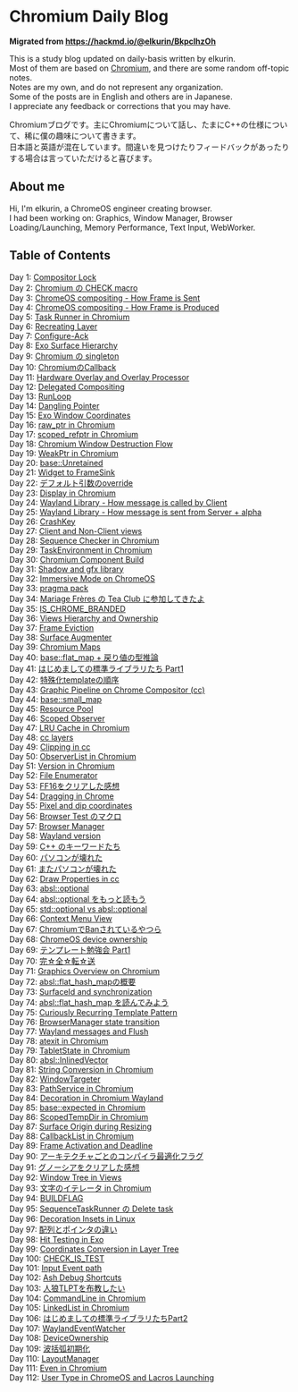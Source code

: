 # Chromium Daily Blog

**Migrated from https://hackmd.io/@elkurin/BkpclhzOh**

This is a study blog updated on daily-basis written by elkurin.  
Most of them are based on [Chromium](https://source.chromium.org/chromium/chromium/src), and there are some random off-topic notes.  
Notes are my own, and do not represent any organization.  
Some of the posts are in English and others are in Japanese.  
I appreciate any feedback or corrections that you may have.

Chromiumブログです。主にChromiumについて話し、たまにC++の仕様について、稀に僕の趣味について書きます。  
日本語と英語が混在しています。間違いを見つけたりフィードバックがあったりする場合は言っていただけると喜びます。

## About me
Hi, I'm elkurin, a ChromeOS engineer creating browser.  
I had been working on: Graphics, Window Manager, Browser Loading/Launching, Memory Performance, Text Input, WebWorker.

## Table of Contents
Day 1: [Compositor Lock](/docs/day1.md)  
Day 2: [Chromium の CHECK macro](/docs/day2.md)  
Day 3: [ChromeOS compositing - How Frame is Sent](/docs/day3.md)  
Day 4: [ChromeOS compositing - How Frame is Produced](/docs/day4.md)  
Day 5: [Task Runner in Chromium](/docs/day5.md)  
Day 6: [Recreating Layer](/docs/day6.md)  
Day 7: [Configure-Ack](/docs/day7.md)  
Day 8: [Exo Surface Hierarchy](/docs/day8.md)  
Day 9: [Chromium の singleton](/docs/day9.md)  
Day 10: [ChromiumのCallback](/docs/day10.md)  
Day 11: [Hardware Overlay and Overlay Processor](/docs/day11.md)  
Day 12: [Delegated Compositing](/docs/day12.md)  
Day 13: [RunLoop](/docs/day13.md)  
Day 14: [Dangling Pointer](/docs/day14.md)  
Day 15: [Exo Window Coordinates](/docs/day15.md)  
Day 16: [raw_ptr in Chromium](/docs/day16.md)  
Day 17: [scoped_refptr in Chromium](/docs/day17.md)  
Day 18: [Chromium Window Destruction Flow](/docs/day18.md)  
Day 19: [WeakPtr in Chromium](/docs/day19.md)  
Day 20: [base::Unretained](/docs/day20.md)  
Day 21: [Widget to FrameSink](/docs/day21.md)  
Day 22: [デフォルト引数のoverride](/docs/day22.md)  
Day 23: [Display in Chromium](/docs/day23.md)  
Day 24: [Wayland Library - How message is called by Client](/docs/day24.md)  
Day 25: [Wayland Library - How message is sent from Server + alpha](/docs/day25.md)  
Day 26: [CrashKey](/docs/day26.md)  
Day 27: [Client and Non-Client views](/docs/day27.md)  
Day 28: [Sequence Checker in Chromium](/docs/day28.md)  
Day 29: [TaskEnvironment in Chromium](/docs/day29.md)  
Day 30: [Chromium Component Build](/docs/day30.md)  
Day 31: [Shadow and gfx library](/docs/day31.md)  
Day 32: [Immersive Mode on ChromeOS](/docs/day32.md)  
Day 33: [pragma pack](/docs/day33.md)  
Day 34: [Mariage Frères の Tea Club に参加してきたよ](https://elkurin.hatenablog.com/entry/2023/06/28/235656)  
Day 35: [IS_CHROME_BRANDED](/docs/day35.md)  
Day 36: [Views Hierarchy and Ownership](/docs/day36.md)  
Day 37: [Frame Eviction](/docs/day37.md)  
Day 38: [Surface Augmenter](/docs/day38.md)  
Day 39: [Chromium Maps](/docs/day39.md)  
Day 40: [base::flat_map + 戻り値の型推論](/docs/day40.md)  
Day 41: [はじめましての標準ライブラリたち Part1](/docs/day41.md)  
Day 42: [特殊化templateの順序](/docs/day42.md)  
Day 43: [Graphic Pipeline on Chrome Compositor (cc)](/docs/day43.md)  
Day 44: [base::small_map](/docs/day44.md)  
Day 45: [Resource Pool](/docs/day45.md)  
Day 46: [Scoped Observer](/docs/day46.md)  
Day 47: [LRU Cache in Chromium](/docs/day47.md)  
Day 48: [cc layers](/docs/day48.md)  
Day 49: [Clipping in cc](/docs/day49.md)  
Day 50: [ObserverList in Chromium](/docs/day50.md)  
Day 51: [Version in Chromium](/docs/day51.md)  
Day 52: [File Enumerator](/docs/day52.md)  
Day 53: [FF16をクリアした感想](https://elkurin.hatenablog.com/entry/2023/07/17/232558)  
Day 54: [Dragging in Chrome](/docs/day54.md)  
Day 55: [Pixel and dip coordinates](/docs/day55.md)  
Day 56: [Browser Test のマクロ](/docs/day56.md)  
Day 57: [Browser Manager](/docs/day57.md)  
Day 58: [Wayland version](/docs/day58.md)  
Day 59: [C++ のキーワードたち](/docs/day59.md)  
Day 60: [パソコンが壊れた](/docs/day60.md)  
Day 61: [またパソコンが壊れた](/docs/day61.md)  
Day 62: [Draw Properties in cc](/docs/day62.md)  
Day 63: [absl::optional](/docs/day63.md)  
Day 64: [absl::optional をもっと読もう](/docs/day64.md)  
Day 65: [std::optional vs absl::optional](/docs/day65.md)  
Day 66: [Context Menu View](/docs/day66.md)  
Day 67: [ChromiumでBanされているやつら](/docs/day67.md)  
Day 68: [ChromeOS device ownership](/docs/day68.md)  
Day 69: [テンプレート勉強会 Part1](/docs/day69.md)  
Day 70: [完☆全☆転☆送](/docs/day70.md)  
Day 71: [Graphics Overview on Chromium](/docs/day71.md)  
Day 72: [absl::flat_hash_mapの概要](/docs/day72.md)  
Day 73: [SurfaceId and synchronization](/docs/day73.md)  
Day 74: [absl::flat_hash_map を読んでみよう](/docs/day74.md)  
Day 75: [Curiously Recurring Template Pattern](/docs/day75.md)  
Day 76: [BrowserManager state transition](/docs/day76.md)  
Day 77: [Wayland messages and Flush](/docs/day77.md)  
Day 78: [atexit in Chromium](/docs/day78.md)  
Day 79: [TabletState in Chromium](/docs/day79.md)  
Day 80: [absl::InlinedVector](/docs/day80.md)  
Day 81: [String Conversion in Chromium](/docs/day81.md)  
Day 82: [WindowTargeter](/docs/day82.md)  
Day 83: [PathService in Chromium](/docs/day83.md)  
Day 84: [Decoration in Chromium Wayland](/docs/day84.md)  
Day 85: [base::expected in Chromium](/docs/day85.md)  
Day 86: [ScopedTempDir in Chromium](/docs/day86.md)  
Day 87: [Surface Origin during Resizing](/docs/day87.md)  
Day 88: [CallbackList in Chromium](/docs/day88.md)  
Day 89: [Frame Activation and Deadline](/docs/day89.md)  
Day 90: [アーキテクチャごとのコンパイラ最適化フラグ](/docs/day90.md)  
Day 91: [グノーシアをクリアした感想](https://elkurin.hatenablog.com/entry/2023/08/25/010617)  
Day 92: [Window Tree in Views](/docs/day92.md)  
Day 93: [文字のイテレータ in Chromium](/docs/day93.md)  
Day 94: [BUILDFLAG](/docs/day94.md)  
Day 95: [SequenceTaskRunner の Delete task](/docs/day95.md)  
Day 96: [Decoration Insets in Linux](/docs/day96.md)  
Day 97: [配列とポインタの違い](/docs/day97.md)  
Day 98: [Hit Testing in Exo](/docs/day98.md)  
Day 99: [Coordinates Conversion in Layer Tree](/docs/day99.md)  
Day 100: [CHECK_IS_TEST](/docs/day100.md)  
Day 101: [Input Event path](/docs/day101.md)  
Day 102: [Ash Debug Shortcuts](/docs/day102.md)  
Day 103: [人狼TLPTを布教したい](https://elkurin.hatenablog.com/entry/2023/09/06/004514)  
Day 104: [CommandLine in Chromium](/docs/day104.md)  
Day 105: [LinkedList in Chromium](/docs/day105.md)  
Day 106: [はじめましての標準ライブラリたちPart2](/docs/day106.md)  
Day 107: [WaylandEventWatcher](/docs/day107.md)  
Day 108: [DeviceOwnership](/docs/day108.md)  
Day 109: [波括弧初期化](/docs/day109.md)  
Day 110: [LayoutManager](/docs/day110.md)  
Day 111: [Even in Chromium](docs/day111.md)  
Day 112: [User Type in ChromeOS and Lacros Launching](/docs/day112.md)  

